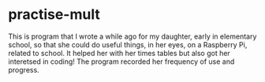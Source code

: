 practise-mult
=============


This is program that I wrote a while ago for my daughter, early in elementary school, so that she could do useful things, in her eyes, on a Raspberry Pi, related to school. It helped her with her times tables but also got her interetsed in coding! The program recorded her frequency of use and progress.
